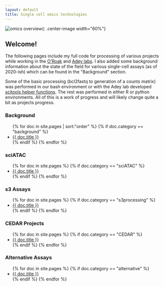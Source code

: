 ```yaml
---
layout: default
title: Single cell omics technologies
---
```

![omics overview](/assets/images/omics_overviews.png){: .center-image width="60%"}

## Welcome!

The following pages include my full code for processing of various projects while working in the <a href="https://www.ohsu.edu/school-of-medicine/oroak-lab">O'Roak</a> and <a href="https://adeylab.org">Adey labs</a>. I also added some background information about the state of the field for various single-cell assays (as of 2020-ish) which can be found in the "Background" section.

Some of the basic processing (bcl2fastq to generation of a counts matrix) was performed in our bash environment or with the Adey lab developed <a href="https://github.com/adeylab/scitools-dev">scitools helper functions</a>. The rest was performed in either R or python environments. All of this is a work of progress and will likely change quite a bit as projects progress.

<h3>Background</h3>
<ul>
    {% for doc in site.pages | sort:"order" %}
      {% if doc.category == "background" %}
        <li><a href="{{ doc.url }}">{{ doc.title }}</a></li>
        {% endif %}
    {% endfor %}
</ul>

<h3>sciATAC</h3>
<ul>
    {% for doc in site.pages %}
      {% if doc.category == "sciATAC" %}
        <li><a href="{{ doc.url }}">{{ doc.title }}</a></li>
      {% endif %}
    {% endfor %}
</ul>

<h3>s3 Assays</h3>
<ul>
    {% for doc in site.pages %}
      {% if doc.category == "s3processing" %}
        <li><a href="{{ doc.url }}">{{ doc.title }}</a></li>
      {% endif %}
    {% endfor %}
</ul>

<h3>CEDAR Projects</h3>
<ul>
    {% for doc in site.pages %}
      {% if doc.category == "CEDAR" %}
        <li><a href="{{ doc.url }}">{{ doc.title }}</a></li>
      {% endif %}
    {% endfor %}
</ul>

<h3>Alternative Assays</h3>
<ul>
    {% for doc in site.pages %}
      {% if doc.category == "alternative" %}
        <li><a href="{{ doc.url }}">{{ doc.title }}</a></li>
      {% endif %}
    {% endfor %}
</ul>



